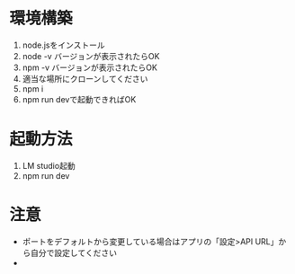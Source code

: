 # 環境構築
1. node.jsをインストール
2. node -v バージョンが表示されたらOK
3. npm -v バージョンが表示されたらOK
4. 適当な場所にクローンしてください
5. npm i
6. npm run devで起動できればOK

# 起動方法
1. LM studio起動
2. npm run dev

# 注意
- ポートをデフォルトから変更している場合はアプリの「設定>API URL」から自分で設定してください
- 

